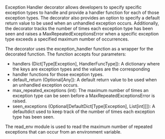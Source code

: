 Exception Handler decorator allows developers to specify specific exception types
to handle and provide a handler function for each of those exception
types. The decorator also provides an option to specify a default
return value to be used when an unhandled exception occurs. 
Additionally, the decorator tracks the number of times each 
exception type has been seen and raises a MaxRepeatedExceptionsError
when a specific exception type exceeds a specified maximum number of
occurrences.

The decorator uses the exception_handler function as a wrapper 
for the decorated function. The function accepts four parameters:

- handlers (Dict[Type[Exception], HandlerFuncType]): A dictionary 
where the keys are exception types and the values are the corresponding
- handler functions for those exception types.
- default_return (Optional[Any]): A default return value to be 
used when an unhandled exception occurs.
- max_repeated_exceptions (int): The maximum number of times an 
exception type can be seen before a MaxRepeatedExceptionsError is 
raised.
- seen_exceptions (Optional[DefaultDict[Type[Exception], List[int]]]): 
A defaultdict used to keep track of the number of times each 
exception type has been seen.


The read_env module is used to read the maximum number of repeated 
exceptions that can occur from an environment variable.
